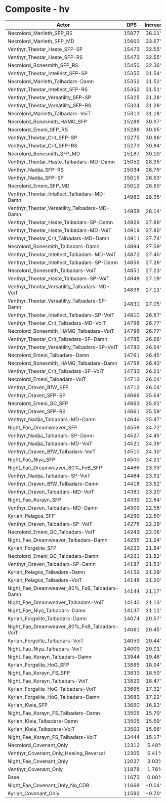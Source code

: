 # Composite - hv
| Actor | DPS | Increase |
|---|:---:|:---:|
|Necrolord_Marileth_SFP_RS|15877|36.01%|
|Necrolord_Marileth_SFP_MD|15603|33.67%|
|Venthyr_Theotar_Haste_SFP-SP|15473|32.55%|
|Venthyr_Theotar_Haste_SFP-RS|15473|32.55%|
|Necrolord_Bonesmith_SFP_RS|15450|32.36%|
|Venthyr_Theotar_Intellect_SFP-SP|15355|31.54%|
|Necrolord_Marileth_Talbadars-Damn|15352|31.52%|
|Venthyr_Theotar_Intellect_SFP-RS|15352|31.51%|
|Venthyr_Theotar_Versatility_SFP-SP|15325|31.28%|
|Venthyr_Theotar_Versatility_SFP-RS|15324|31.28%|
|Necrolord_Marileth_Talbadars-VoiT|15313|31.18%|
|Necrolord_Bonesmith_HAMG_SFP|15288|30.97%|
|Necrolord_Emeni_SFP_RS|15286|30.95%|
|Venthyr_Theotar_Crit_SFP-SP|15275|30.86%|
|Venthyr_Theotar_Crit_SFP-RS|15273|30.84%|
|Necrolord_Bonesmith_SFP_MD|15187|30.10%|
|Venthyr_Theotar_Haste_Talbadars-MD-Damn|15052|28.95%|
|Venthyr_Nadjia_SFP-RS|15034|28.79%|
|Venthyr_Nadjia_SFP-SP|15015|28.63%|
|Necrolord_Emeni_SFP_MD|15012|28.60%|
|Venthyr_Theotar_Intellect_Talbadars-MD-Damn|14983|28.35%|
|Venthyr_Theotar_Versatility_Talbadars-MD-Damn|14958|28.14%|
|Venthyr_Theotar_Haste_Talbadars-SP-Damn|14929|27.89%|
|Venthyr_Theotar_Haste_Talbadars-MD-VoiT|14919|27.80%|
|Venthyr_Theotar_Crit_Talbadars-MD-Damn|14911|27.74%|
|Necrolord_Bonesmith_Talbadars-Damn|14894|27.59%|
|Venthyr_Theotar_Intellect_Talbadars-MD-VoiT|14872|27.40%|
|Venthyr_Theotar_Intellect_Talbadars-SP-Damn|14856|27.26%|
|Necrolord_Bonesmith_Talbadars-VoiT|14851|27.23%|
|Venthyr_Theotar_Haste_Talbadars-SP-VoiT|14848|27.19%|
|Venthyr_Theotar_Versatility_Talbadars-MD-VoiT|14838|27.11%|
|Venthyr_Theotar_Versatility_Talbadars-SP-Damn|14831|27.05%|
|Venthyr_Theotar_Intellect_Talbadars-SP-VoiT|14810|26.87%|
|Venthyr_Theotar_Crit_Talbadars-MD-VoiT|14798|26.77%|
|Necrolord_Bonesmith_HAMG_Talbadars-VoiT|14798|26.77%|
|Venthyr_Theotar_Crit_Talbadars-SP-Damn|14785|26.66%|
|Venthyr_Theotar_Versatility_Talbadars-SP-VoiT|14783|26.64%|
|Necrolord_Emeni_Talbadars-Damn|14761|26.45%|
|Necrolord_Bonesmith_HAMG_Talbadars-Damn|14758|26.43%|
|Venthyr_Theotar_Crit_Talbadars-SP-VoiT|14733|26.21%|
|Necrolord_Emeni_Talbadars-VoiT|14713|26.04%|
|Venthyr_Draven_BfW_SFP|14712|26.04%|
|Venthyr_Draven_SFP-SP|14666|25.64%|
|Necrolord_Emeni_GC_SFP|14663|25.62%|
|Venthyr_Draven_SFP-RS|14661|25.59%|
|Venthyr_Nadjia_Talbadars-MD-Damn|14646|25.47%|
|Night_Fae_Dreamweaver_SFP|14558|24.72%|
|Venthyr_Nadjia_Talbadars-SP-Damn|14527|24.45%|
|Venthyr_Nadjia_Talbadars-MD-VoiT|14521|24.39%|
|Venthyr_Draven_BfW_Talbadars-VoiT|14510|24.30%|
|Night_Fae_Niya_SFP|14500|24.21%|
|Night_Fae_Dreamweaver_80%_FoB_SFP|14466|23.93%|
|Venthyr_Nadjia_Talbadars-SP-VoiT|14464|23.91%|
|Venthyr_Draven_BfW_Talbadars-Damn|14418|23.52%|
|Venthyr_Draven_Talbadars-MD-VoiT|14381|23.20%|
|Night_Fae_Korayn_SFP|14339|22.84%|
|Venthyr_Draven_Talbadars-MD-Damn|14309|22.58%|
|Kyrian_Pelagos_SFP|14299|22.50%|
|Venthyr_Draven_Talbadars-SP-VoiT|14275|22.29%|
|Necrolord_Emeni_GC_Talbadars-VoiT|14249|22.06%|
|Night_Fae_Dreamweaver_Talbadars-Damn|14235|21.94%|
|Kyrian_Forgelite_SFP|14223|21.84%|
|Necrolord_Emeni_GC_Talbadars-Damn|14221|21.82%|
|Venthyr_Draven_Talbadars-SP-Damn|14187|21.53%|
|Kyrian_Pelagos_Talbadars-Damn|14159|21.29%|
|Kyrian_Pelagos_Talbadars-VoiT|14148|21.20%|
|Night_Fae_Dreamweaver_80%_FoB_Talbadars-Damn|14144|21.17%|
|Night_Fae_Dreamweaver_Talbadars-VoiT|14140|21.13%|
|Night_Fae_Niya_Talbadars-Damn|14137|21.11%|
|Kyrian_Forgelite_Talbadars-Damn|14074|20.57%|
|Night_Fae_Dreamweaver_80%_FoB_Talbadars-VoiT|14061|20.45%|
|Kyrian_Forgelite_Talbadars-VoiT|14059|20.44%|
|Night_Fae_Niya_Talbadars-VoiT|14009|20.01%|
|Night_Fae_Korayn_Talbadars-Damn|13944|19.46%|
|Kyrian_Forgelite_HoG_SFP|13885|18.94%|
|Night_Fae_Korayn_FS_SFP|13833|18.50%|
|Night_Fae_Korayn_Talbadars-VoiT|13829|18.47%|
|Kyrian_Forgelite_HoG_Talbadars-VoiT|13695|17.32%|
|Kyrian_Forgelite_HoG_Talbadars-Damn|13683|17.22%|
|Kyrian_Kleia_SFP|13650|16.93%|
|Night_Fae_Korayn_FS_Talbadars-Damn|13506|15.70%|
|Kyrian_Kleia_Talbadars-Damn|13505|15.69%|
|Kyrian_Kleia_Talbadars-VoiT|13502|15.66%|
|Night_Fae_Korayn_FS_Talbadars-VoiT|13444|15.17%|
|Necrolord_Covenant_Only|12312|5.48%|
|Venthyr_Covenant_Only_Healing_Reversal|12305|5.41%|
|Night_Fae_Covenant_Only|12027|3.03%|
|Venthyr_Covenant_Only|11878|1.76%|
|Base|11673|0.00%|
|Night_Fae_Covenant_Only_No_CDR|11668|-0.04%|
|Kyrian_Covenant_Only|11592|-0.70%|
